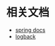 # 相关文档

- [spring docs](https://docs.spring.io/spring/docs/4.1.7.RELEASE/spring-framework-reference/)
- [logback](http://logback.qos.cn/manual/configuration.html)